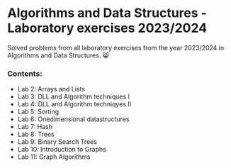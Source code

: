 # Algorithms and Data Structures - Laboratory exercises 2023/2024
Solved problems from all laboratory exercises from the year 2023/2024 in Algorithms and Data Structures. 😸

### Contents:
- Lab 2: Arrays and Lists
- Lab 3: DLL and Algorithm techniques I
- Lab 4: DLL and Algorithm techniqyes II
- Lab 5: Sorting
- Lab 6: Onedimensional datastructures
- Lab 7: Hash
- Lab 8: Trees
- Lab 9: Binary Search Trees
- Lab 10: Introduction to Graphs
- Lab 11: Graph Algorithms
